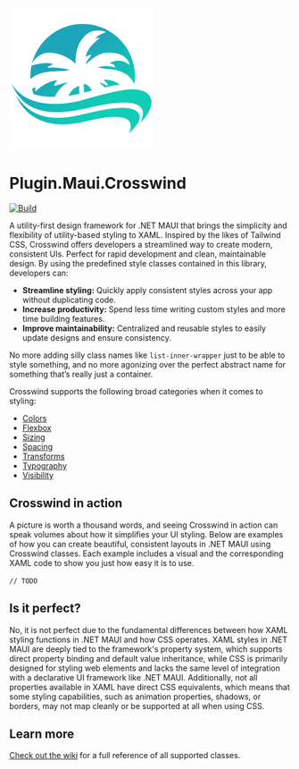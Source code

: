 ![Crosswind Logo](https://raw.githubusercontent.com/sthewissen/Plugin.Maui.Crosswind/refs/heads/main/nuget.png)

# Plugin.Maui.Crosswind

 [![Build](https://github.com/sthewissen/Plugin.Maui.Crosswind/actions/workflows/ci.yml/badge.svg?branch=main)](https://github.com/sthewissen/Plugin.Maui.Crosswind/actions/workflows/ci.yml)
 
 A utility-first design framework for .NET MAUI that brings the simplicity and flexibility of utility-based styling to XAML. Inspired by the likes of Tailwind CSS, Crosswind offers developers a streamlined way to create modern, consistent UIs. Perfect for rapid development and clean, maintainable design. By using the predefined style classes contained in this library, developers can:

- **Streamline styling:** Quickly apply consistent styles across your app without duplicating code.
- **Increase productivity:** Spend less time writing custom styles and more time building features.
- **Improve maintainability:** Centralized and reusable styles to easily update designs and ensure consistency. 

No more adding silly class names like `list-inner-wrapper` just to be able to style something, and no more agonizing over the perfect abstract name for something that’s really just a container.

Crosswind supports the following broad categories when it comes to styling:

- [Colors](https://github.com/sthewissen/Plugin.Maui.Crosswind/wiki/Colors)
- [Flexbox](https://github.com/sthewissen/Plugin.Maui.Crosswind/wiki/Flexbox)
- [Sizing](https://github.com/sthewissen/Plugin.Maui.Crosswind/wiki/Sizing)
- [Spacing](https://github.com/sthewissen/Plugin.Maui.Crosswind/wiki/Spacing)
- [Transforms](https://github.com/sthewissen/Plugin.Maui.Crosswind/wiki/Transforms)
- [Typography](https://github.com/sthewissen/Plugin.Maui.Crosswind/wiki/Typography)
- [Visibility](https://github.com/sthewissen/Plugin.Maui.Crosswind/wiki/Visibility)

## Crosswind in action
A picture is worth a thousand words, and seeing Crosswind in action can speak volumes about how it simplifies your UI styling. Below are examples of how you can create beautiful, consistent layouts in .NET MAUI using Crosswind classes. Each example includes a visual and the corresponding XAML code to show you just how easy it is to use.

`// TODO`

## Is it perfect?

No, it is not perfect due to the fundamental differences between how XAML styling functions in .NET MAUI and how CSS operates. XAML styles in .NET MAUI are deeply tied to the framework's property system, which supports direct property binding and default value inheritance, while CSS is primarily designed for styling web elements and lacks the same level of integration with a declarative UI framework like .NET MAUI. Additionally, not all properties available in XAML have direct CSS equivalents, which means that some styling capabilities, such as animation properties, shadows, or borders, may not map cleanly or be supported at all when using CSS.

## Learn more

[Check out the wiki](https://github.com/sthewissen/Plugin.Maui.Crosswind/wiki/) for a full reference of all supported classes.
